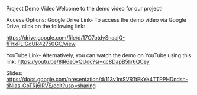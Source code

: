 Project Demo Video
Welcome to the demo video for our project! 

Access Options:
Google Drive Link-
To access the demo video via Google Drive, click on the following link:

https://drive.google.com/file/d/17O7otdySnaajQ-fFhxPLIGdUR42750GC/view

YouTube Link-
Alternatively, you can watch the demo on YouTube using this link:
https://youtu.be/8lR6e0vQUdc?si=qc8DapB5ljr6QCey

Slides: https://docs.google.com/presentation/d/113v1mSVRTtEkYe4TTPPHDndsh-tiNIas-GoTRj6IRVE/edit?usp=sharing
